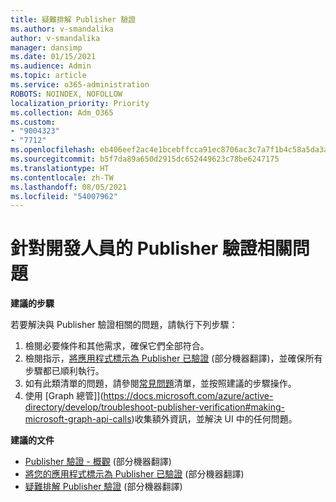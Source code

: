 ```yaml
---
title: 疑難排解 Publisher 驗證
ms.author: v-smandalika
author: v-smandalika
manager: dansimp
ms.date: 01/15/2021
ms.audience: Admin
ms.topic: article
ms.service: o365-administration
ROBOTS: NOINDEX, NOFOLLOW
localization_priority: Priority
ms.collection: Adm_O365
ms.custom:
- "9004323"
- "7712"
ms.openlocfilehash: eb406eef2ac4e1bcebffcca91ec8706ac3c7a7f1b4c58a5da3a4e386b55700fb
ms.sourcegitcommit: b5f7da89a650d2915dc652449623c78be6247175
ms.translationtype: HT
ms.contentlocale: zh-TW
ms.lasthandoff: 08/05/2021
ms.locfileid: "54007962"
---
```

# <a name="issues-related-to-publisher-verification-for-developers"></a>針對開發人員的 Publisher 驗證相關問題

**建議的步驟** 

若要解決與 Publisher 驗證相關的問題，請執行下列步驟：

1. 檢閱必要條件和其他需求，確保它們全部符合。
2. 檢閱指示，[將應用程式標示為 Publisher 已驗證](https://docs.microsoft.com/azure/active-directory/develop/mark-app-as-publisher-verified) (部分機器翻譯)，並確保所有步驟都已順利執行。
3. 如有此類清單的問題，請參閱[常見問題](https://docs.microsoft.com/azure/active-directory/develop/troubleshoot-publisher-verification#common-issues)清單，並按照建議的步驟操作。
4. 使用 [Graph 總管]](https://docs.microsoft.com/azure/active-directory/develop/troubleshoot-publisher-verification#making-microsoft-graph-api-calls)收集額外資訊，並解決 UI 中的任何問題。

**建議的文件**

- [Publisher 驗證 - 概觀](https://docs.microsoft.com/azure/active-directory/develop/publisher-verification-overview) (部分機器翻譯) 
- [將您的應用程式標示為 Publisher 已驗證](https://docs.microsoft.com/azure/active-directory/develop/mark-app-as-publisher-verified) (部分機器翻譯) 
- [疑難排解 Publisher 驗證](https://docs.microsoft.com/azure/active-directory/develop/troubleshoot-publisher-verification) (部分機器翻譯)

